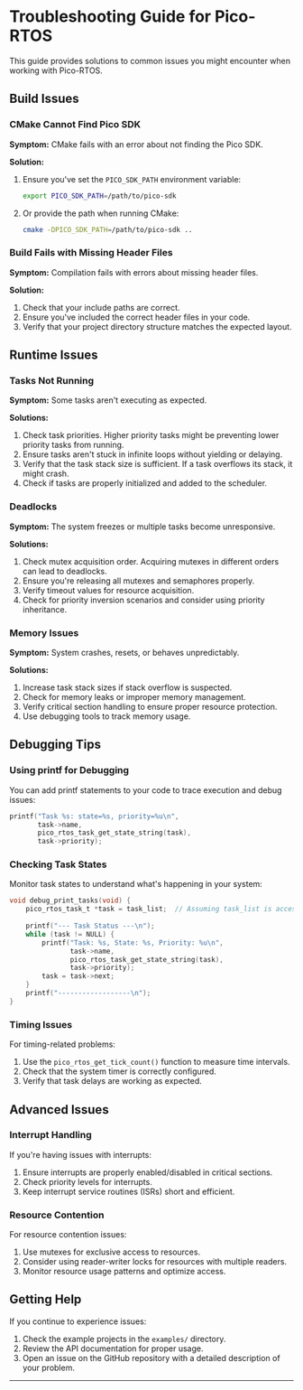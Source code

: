 # Troubleshooting Guide for Pico-RTOS

This guide provides solutions to common issues you might encounter when working with Pico-RTOS.

## Build Issues

### CMake Cannot Find Pico SDK

**Symptom:** CMake fails with an error about not finding the Pico SDK.

**Solution:**
1. Ensure you've set the `PICO_SDK_PATH` environment variable:
   ```bash
   export PICO_SDK_PATH=/path/to/pico-sdk
   ```
2. Or provide the path when running CMake:
   ```bash
   cmake -DPICO_SDK_PATH=/path/to/pico-sdk ..
   ```

### Build Fails with Missing Header Files

**Symptom:** Compilation fails with errors about missing header files.

**Solution:**
1. Check that your include paths are correct.
2. Ensure you've included the correct header files in your code.
3. Verify that your project directory structure matches the expected layout.

## Runtime Issues

### Tasks Not Running

**Symptom:** Some tasks aren't executing as expected.

**Solutions:**
1. Check task priorities. Higher priority tasks might be preventing lower priority tasks from running.
2. Ensure tasks aren't stuck in infinite loops without yielding or delaying.
3. Verify that the task stack size is sufficient. If a task overflows its stack, it might crash.
4. Check if tasks are properly initialized and added to the scheduler.

### Deadlocks

**Symptom:** The system freezes or multiple tasks become unresponsive.

**Solutions:**
1. Check mutex acquisition order. Acquiring mutexes in different orders can lead to deadlocks.
2. Ensure you're releasing all mutexes and semaphores properly.
3. Verify timeout values for resource acquisition.
4. Check for priority inversion scenarios and consider using priority inheritance.

### Memory Issues

**Symptom:** System crashes, resets, or behaves unpredictably.

**Solutions:**
1. Increase task stack sizes if stack overflow is suspected.
2. Check for memory leaks or improper memory management.
3. Verify critical section handling to ensure proper resource protection.
4. Use debugging tools to track memory usage.

## Debugging Tips

### Using printf for Debugging

You can add printf statements to your code to trace execution and debug issues:

```c
printf("Task %s: state=%s, priority=%u\n", 
       task->name, 
       pico_rtos_task_get_state_string(task),
       task->priority);
```

### Checking Task States

Monitor task states to understand what's happening in your system:

```c
void debug_print_tasks(void) {
    pico_rtos_task_t *task = task_list;  // Assuming task_list is accessible
    
    printf("--- Task Status ---\n");
    while (task != NULL) {
        printf("Task: %s, State: %s, Priority: %u\n",
               task->name,
               pico_rtos_task_get_state_string(task),
               task->priority);
        task = task->next;
    }
    printf("------------------\n");
}
```

### Timing Issues

For timing-related problems:

1. Use the `pico_rtos_get_tick_count()` function to measure time intervals.
2. Check that the system timer is correctly configured.
3. Verify that task delays are working as expected.

## Advanced Issues

### Interrupt Handling

If you're having issues with interrupts:

1. Ensure interrupts are properly enabled/disabled in critical sections.
2. Check priority levels for interrupts.
3. Keep interrupt service routines (ISRs) short and efficient.

### Resource Contention

For resource contention issues:

1. Use mutexes for exclusive access to resources.
2. Consider using reader-writer locks for resources with multiple readers.
3. Monitor resource usage patterns and optimize access.

## Getting Help

If you continue to experience issues:

1. Check the example projects in the `examples/` directory.
2. Review the API documentation for proper usage.
3. Open an issue on the GitHub repository with a detailed description of your problem.

---